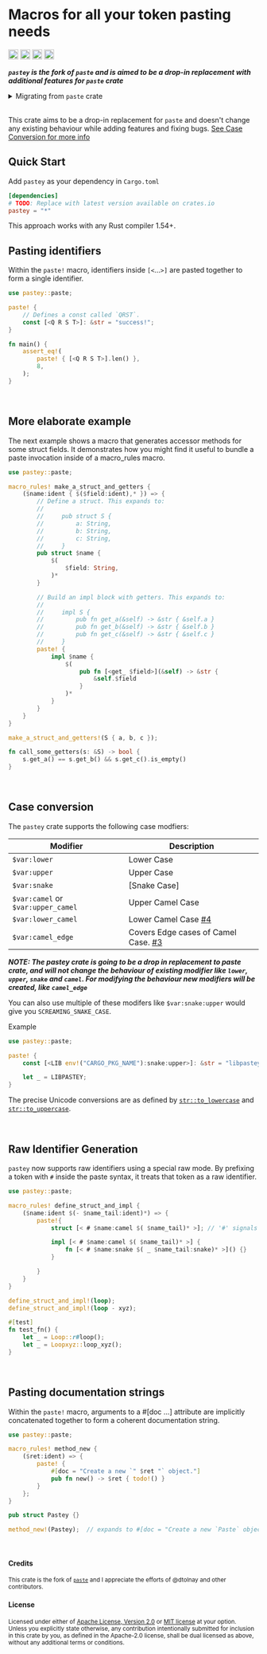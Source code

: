 Macros for all your token pasting needs
=======================================

[<img alt="github" src="https://img.shields.io/badge/github-as1100k/pastey-8da0cb?style=for-the-badge&labelColor=555555&logo=github" height="20">](https://github.com/as1100k/pastey)
[<img alt="crates.io" src="https://img.shields.io/crates/v/pastey.svg?style=for-the-badge&color=fc8d62&logo=rust" height="20">](https://crates.io/crates/pastey)
[<img alt="docs.rs" src="https://img.shields.io/badge/docs.rs-pastey-66c2a5?style=for-the-badge&labelColor=555555&logo=docs.rs" height="20">](https://docs.rs/pastey)
[<img alt="build status" src="https://img.shields.io/github/actions/workflow/status/as1100k/pastey/ci.yml?branch=master&style=for-the-badge" height="20">](https://github.com/as1100k/pastey/actions?query=branch%master)

**_`pastey` is the fork of `paste` and is aimed to be a drop-in replacement with additional features for
`paste` crate_**

<details>
<summary>Migrating from <code>paste</code> crate</summary>

Migrating from `paste` crate to `pastey` is super simple, just change the following in your `Cargo.toml`

```diff
[dependencies]
- paste = "1"
+ pastey = "*" # Or any specific version of pastey
```

Or even better way:

```diff
[dependencies]
- paste = "1"
+ paste = { package = "pastey", version = "*" }
```

</details>

<br>

This crate aims to be a drop-in replacement for `paste` and doesn't change any existing behaviour while
adding features and fixing bugs. [See Case Conversion for more info](#case-conversion)

## Quick Start

Add `pastey` as your dependency in `Cargo.toml`

```toml
[dependencies]
# TODO: Replace with latest version available on crates.io
pastey = "*"
```

This approach works with any Rust compiler 1.54+.

## Pasting identifiers

Within the `paste!` macro, identifiers inside `[<`...`>]` are pasted together to
form a single identifier.

```rust
use pastey::paste;

paste! {
    // Defines a const called `QRST`.
    const [<Q R S T>]: &str = "success!";
}

fn main() {
    assert_eq!(
        paste! { [<Q R S T>].len() },
        8,
    );
}
```

<br>

## More elaborate example

The next example shows a macro that generates accessor methods for some struct
fields. It demonstrates how you might find it useful to bundle a paste
invocation inside of a macro\_rules macro.

```rust
use pastey::paste;

macro_rules! make_a_struct_and_getters {
    ($name:ident { $($field:ident),* }) => {
        // Define a struct. This expands to:
        //
        //     pub struct S {
        //         a: String,
        //         b: String,
        //         c: String,
        //     }
        pub struct $name {
            $(
                $field: String,
            )*
        }

        // Build an impl block with getters. This expands to:
        //
        //     impl S {
        //         pub fn get_a(&self) -> &str { &self.a }
        //         pub fn get_b(&self) -> &str { &self.b }
        //         pub fn get_c(&self) -> &str { &self.c }
        //     }
        paste! {
            impl $name {
                $(
                    pub fn [<get_ $field>](&self) -> &str {
                        &self.$field
                    }
                )*
            }
        }
    }
}

make_a_struct_and_getters!(S { a, b, c });

fn call_some_getters(s: &S) -> bool {
    s.get_a() == s.get_b() && s.get_c().is_empty()
}
```

<br>

## Case conversion

The `pastey` crate supports the following case modfiers:

| Modifier                           | Description                           |
|------------------------------------|---------------------------------------|
| `$var:lower`                       | Lower Case                            |
| `$var:upper`                       | Upper Case                            |
| `$var:snake`                       | [Snake Case]                          |
| `$var:camel` or `$var:upper_camel` | Upper Camel Case                      |
| `$var:lower_camel`                 | Lower Camel Case [#4]                 |
| `$var:camel_edge`                  | Covers Edge cases of Camel Case. [#3] |

_**NOTE: The pastey crate is going to be a drop in replacement to paste crate,
and will not change the behaviour of existing modifier like `lower`, `upper`,
`snake` and `camel`. For modifying the behaviour new modifiers will be created,
like `camel_edge`**_

You can also use multiple of these modifers like `$var:snake:upper` would give you
`SCREAMING_SNAKE_CASE`.

Example

```rust
use pastey::paste;

paste! {
    const [<LIB env!("CARGO_PKG_NAME"):snake:upper>]: &str = "libpastey";

    let _ = LIBPASTEY;
}
```

The precise Unicode conversions are as defined by [`str::to_lowercase`] and
[`str::to_uppercase`].

[#3]: https://github.com/AS1100K/pastey/issues/3
[#4]: https://github.com/AS1100K/pastey/issues/4
[`str::to_lowercase`]: https://doc.rust-lang.org/std/primitive.str.html#method.to_lowercase
[`str::to_uppercase`]: https://doc.rust-lang.org/std/primitive.str.html#method.to_uppercase

<br>

## Raw Identifier Generation

`pastey` now supports raw identifiers using a special raw mode. By prefixing a token with `#`
inside the paste syntax, it treats that token as a raw identifier.

```rust
use pastey::paste;

macro_rules! define_struct_and_impl {
    ($name:ident $(- $name_tail:ident)*) => {
        paste!{
            struct [< # $name:camel $( $name_tail)* >]; // '#' signals a raw identifier

            impl [< # $name:camel $( $name_tail)* >] {
                fn [< # $name:snake $( _ $name_tail:snake)* >]() {}
            }

        }
    }
}

define_struct_and_impl!(loop);
define_struct_and_impl!(loop - xyz);

#[test]
fn test_fn() {
    let _ = Loop::r#loop();
    let _ = Loopxyz::loop_xyz();
}
```

<br>

## Pasting documentation strings

Within the `paste!` macro, arguments to a #\[doc ...\] attribute are implicitly
concatenated together to form a coherent documentation string.

```rust
use pastey::paste;

macro_rules! method_new {
    ($ret:ident) => {
        paste! {
            #[doc = "Create a new `" $ret "` object."]
            pub fn new() -> $ret { todo!() }
        }
    };
}

pub struct Pastey {}

method_new!(Pastey);  // expands to #[doc = "Create a new `Paste` object"]
```

<br>

#### Credits

<sup>
This crate is the fork of <a href="https://github.com/dtolnay/paste"><code>paste</code></a> and I appreciate the efforts of
@dtolnay and other contributors.
</sup>

#### License

<sup>
Licensed under either of <a href="LICENSE-APACHE">Apache License, Version
2.0</a> or <a href="LICENSE-MIT">MIT license</a> at your option.
</sup>

<br>

<sub>
Unless you explicitly state otherwise, any contribution intentionally submitted
for inclusion in this crate by you, as defined in the Apache-2.0 license, shall
be dual licensed as above, without any additional terms or conditions.
</sub>
